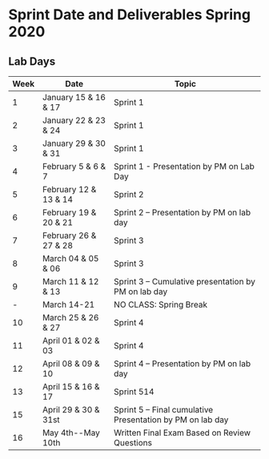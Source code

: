 # Sprint Date and Deliverables Spring 2020

## Lab Days

| Week | Date | Topic |
--- | --- | ---
1 | January 15 & 16 & 17 | Sprint 1
2 | January 22 & 23 & 24 | Sprint 1
3 | January 29 & 30 & 31 | Sprint 1
4 | February 5 & 6 & 7 | Sprint 1 - Presentation by PM on Lab Day
5 | February 12 & 13 & 14 | Sprint 2
6 | February 19 & 20 & 21 |                                  Sprint 2 – Presentation by PM on lab day
7 | February 26 & 27 & 28 | Sprint 3
8 | March 04 & 05 & 06 | Sprint 3
9 | March 11 & 12 & 13 | Sprint 3 – Cumulative presentation by PM on lab day
\- | March 14-21 | NO CLASS:  Spring Break  
10 | March 25 & 26 & 27 | Sprint 4
11 | April 01 & 02 & 03 | Sprint 4
12 | April 08 & 09 & 10 | Sprint 4 – Presentation by PM on lab day
13 | April 15 & 16 & 17 | Sprint 514 | April 22 & 23 & 24 | Sprint 5
15 | April 29 & 30 & 31st | Sprint 5 – Final cumulative Presentation by PM on lab day
16 | May 4th--May 10th | Written Final Exam Based on Review Questions
